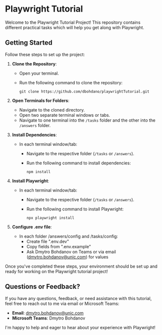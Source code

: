 # Playwright Tutorial

Welcome to the Playwright Tutorial Project! This repository contains different practical tasks which will help you get along with Playwright.

## Getting Started

Follow these steps to set up the project:

1. **Clone the Repository**: 
   - Open your terminal.
   - Run the following command to clone the repository:
     
     ```
     git clone https://github.com/dbohdano/playwrightTutorial.git
     ```
2. **Open Terminals for Folders**:
   - Navigate to the cloned directory.
   - Open two separate terminal windows or tabs.
   - Navigate to one terminal into the `/tasks` folder and the other into the `/answers` folder.

3. **Install Dependencies**:
   - In each terminal window/tab:
     - Navigate to the respective folder (`/tasks` or `/answers`).
     - Run the following command to install dependencies:
       
       ```
       npm install
       ```

4. **Install Playwright**:
   - In each terminal window/tab:
     - Navigate to the respective folder (`/tasks` or `/answers`).
     - Run the following command to install Playwright:
       
       ```
       npx playwright install
       ```
5. **Configure .env file**:
   - In each folder /answers/config and /tasks/config:
     - Create file ".env.dev"
     - Copy fields from ".env.example"
     - Ask Dmytro Bohdanov on Teams or via email (dmytro.bohdanov@unic.com) for values

Once you've completed these steps, your environment should be set up and ready for working on the Playwright tutorial project!

## Questions or Feedback?

If you have any questions, feedback, or need assistance with this tutorial, feel free to reach out to me via email or Microsoft Teams:

- **Email**: dmytro.bohdanov@unic.com
- **Microsoft Teams**: Dmytro Bohdanov

I'm happy to help and eager to hear about your experience with Playwright!

